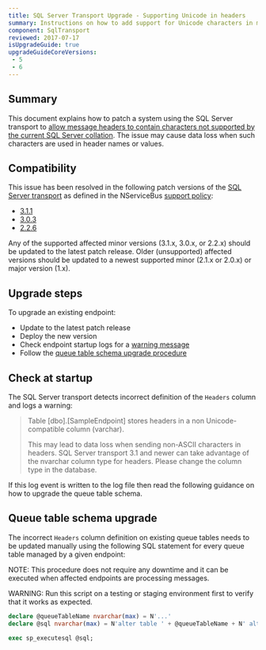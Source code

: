 ```yaml
---
title: SQL Server Transport Upgrade - Supporting Unicode in headers
summary: Instructions on how to add support for Unicode characters in message headers
component: SqlTransport
reviewed: 2017-07-17
isUpgradeGuide: true
upgradeGuideCoreVersions:
 - 5
 - 6
---
```



## Summary

This document explains how to patch a system using the SQL Server transport to [allow message headers to contain characters not supported by the current SQL Server collation](https://github.com/Particular/NServiceBus.SqlServer/issues/340). The issue may cause data loss when such characters are used in  header names or values.


## Compatibility

This issue has been resolved in the following patch versions of the [SQL Server transport](/transports/sql/) as defined in the NServiceBus [support policy](/nservicebus/upgrades/support-policy.md):

 * [3.1.1](https://github.com/Particular/NServiceBus.SqlServer/releases/tag/3.1.1)
 * [3.0.3](https://github.com/Particular/NServiceBus.SqlServer/releases/tag/3.0.3)
 * [2.2.6](https://github.com/Particular/NServiceBus.SqlServer/releases/tag/2.2.6)

Any of the supported affected minor versions (3.1.x, 3.0.x, or 2.2.x) should be updated to the latest patch release. Older (unsupported) affected versions should be updated to a newest supported minor (2.1.x or 2.0.x) or major version (1.x).


## Upgrade steps

To upgrade an existing endpoint:

 * Update to the latest patch release
 * Deploy the new version
 * Check endpoint startup logs for a [warning message](/transports/upgrades/sqlserver-unicode-headers.md#check-at-startup)
 * Follow the [queue table schema upgrade procedure](/transports/upgrades/sqlserver-unicode-headers.md#queue-table-schema-upgrade)


## Check at startup

The SQL Server transport detects incorrect definition of the `Headers` column and logs a warning:

> Table [dbo].[SampleEndpoint] stores headers in a non Unicode-compatible column (varchar).
>
> This may lead to data loss when sending non-ASCII characters in headers. SQL Server transport 3.1 and newer can take advantage of the nvarchar column type for headers. Please change the column type in the database.

If this log event is written to the log file then read the following guidance on how to upgrade the queue table schema.


## Queue table schema upgrade

The incorrect `Headers` column definition on existing queue tables needs to be updated manually using the following SQL statement for every queue table managed by a given endpoint:

NOTE: This procedure does not require any downtime and it can be executed when affected endpoints are processing messages.

WARNING: Run this script on a testing or staging environment first to verify that it works as expected.


```sql
declare @queueTableName nvarchar(max) = N'...'
declare @sql nvarchar(max) = N'alter table ' + @queueTableName + N' alter column Headers nvarchar(max) not null';

exec sp_executesql @sql;
```

